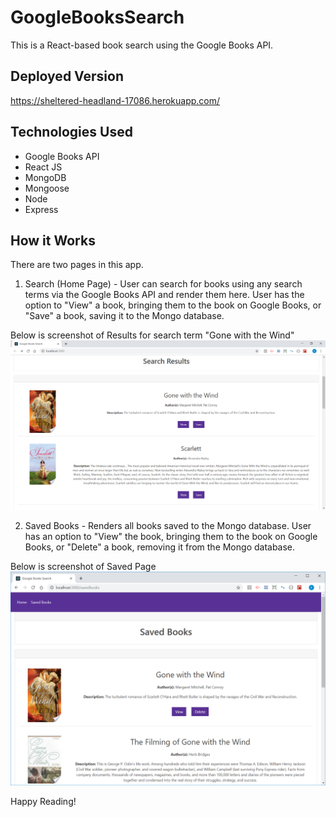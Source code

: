 # GoogleBooksSearch
This is a React-based book search using the Google Books API.

## Deployed Version
https://sheltered-headland-17086.herokuapp.com/

## Technologies Used
* Google Books API
* React JS
* MongoDB
* Mongoose
* Node
* Express

## How it Works
There are two pages in this app.

1) Search (Home Page) - User can search for books using any search terms via the Google Books API and render them here. User has the option to "View" a book, bringing them to the book on Google Books, or "Save" a book, saving it to the Mongo database.

Below is screenshot of Results for search term "Gone with the Wind"
![Search Results](client/public/images/search-results.png)

2) Saved Books - Renders all books saved to the Mongo database. User has an option to "View" the book, bringing them to the book on Google Books, or "Delete" a book, removing it from the Mongo database.

Below is screenshot of Saved Page
![Saved Page](client/public/images/saved.png)

Happy Reading!

